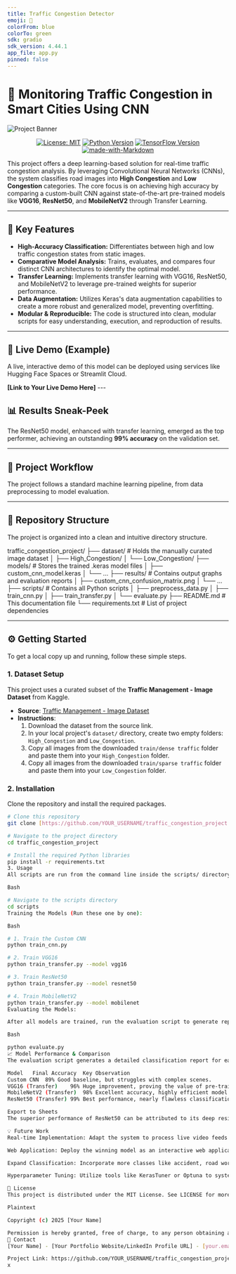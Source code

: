 ```yaml
---
title: Traffic Congestion Detector
emoji: 🚦
colorFrom: blue
colorTo: green
sdk: gradio
sdk_version: 4.44.1
app_file: app.py
pinned: false
---
```

# 🚦 Monitoring Traffic Congestion in Smart Cities Using CNN

![Project Banner](https://i.imgur.com/vHqjA0G.jpeg)

<div align="center">

[![License: MIT](https://img.shields.io/badge/License-MIT-yellow.svg)](https://opensource.org/licenses/MIT)
[![Python Version](https://img.shields.io/badge/Python-3.8%2B-blue.svg)](https://www.python.org/downloads/)
[![TensorFlow Version](https://img.shields.io/badge/TensorFlow-2.x-orange.svg)](https://www.tensorflow.org/)
[![made-with-Markdown](https://img.shields.io/badge/Made%20with-Markdown-1f425f.svg)](http://commonmark.org)

</div>

This project offers a deep learning-based solution for real-time traffic congestion analysis. By leveraging Convolutional Neural Networks (CNNs), the system classifies road images into **High Congestion** and **Low Congestion** categories. The core focus is on achieving high accuracy by comparing a custom-built CNN against state-of-the-art pre-trained models like **VGG16**, **ResNet50**, and **MobileNetV2** through Transfer Learning.

---

## 🌟 Key Features

* **High-Accuracy Classification:** Differentiates between high and low traffic congestion states from static images.
* **Comparative Model Analysis:** Trains, evaluates, and compares four distinct CNN architectures to identify the optimal model.
* **Transfer Learning:** Implements transfer learning with VGG16, ResNet50, and MobileNetV2 to leverage pre-trained weights for superior performance.
* **Data Augmentation:** Utilizes Keras's data augmentation capabilities to create a more robust and generalized model, preventing overfitting.
* **Modular & Reproducible:** The code is structured into clean, modular scripts for easy understanding, execution, and reproduction of results.

---

## 🚀 Live Demo (Example)

A live, interactive demo of this model can be deployed using services like Hugging Face Spaces or Streamlit Cloud.

**[Link to Your Live Demo Here]** ---

## 📊 Results Sneak-Peek

The ResNet50 model, enhanced with transfer learning, emerged as the top performer, achieving an outstanding **99% accuracy** on the validation set.



---

## 🔧 Project Workflow

The project follows a standard machine learning pipeline, from data preprocessing to model evaluation.



---

## 📂 Repository Structure

The project is organized into a clean and intuitive directory structure.

traffic_congestion_project/
├── dataset/                # Holds the manually curated image dataset
│   ├── High_Congestion/
│   └── Low_Congestion/
├── models/                 # Stores the trained .keras model files
│   ├── custom_cnn_model.keras
│   └── ...
├── results/                # Contains output graphs and evaluation reports
│   ├── custom_cnn_confusion_matrix.png
│   └── ...
├── scripts/                # Contains all Python scripts
│   ├── preprocess_data.py
│   ├── train_cnn.py
│   ├── train_transfer.py
│   └── evaluate.py
├── README.md               # This documentation file
└── requirements.txt        # List of project dependencies


---

## ⚙️ Getting Started

To get a local copy up and running, follow these simple steps.

### 1. Dataset Setup

This project uses a curated subset of the **Traffic Management - Image Dataset** from Kaggle.

* **Source**: [Traffic Management - Image Dataset](https://www.kaggle.com/datasets/satyampd/traffic-management-image-dataset)
* **Instructions**:
    1.  Download the dataset from the source link.
    2.  In your local project's `dataset/` directory, create two empty folders: `High_Congestion` and `Low_Congestion`.
    3.  Copy all images from the downloaded `train/dense traffic` folder and paste them into your `High_Congestion` folder.
    4.  Copy all images from the downloaded `train/sparse traffic` folder and paste them into your `Low_Congestion` folder.

### 2. Installation

Clone the repository and install the required packages.

```bash
# Clone this repository
git clone [https://github.com/YOUR_USERNAME/traffic_congestion_project.git](https://github.com/YOUR_USERNAME/traffic_congestion_project.git)

# Navigate to the project directory
cd traffic_congestion_project

# Install the required Python libraries
pip install -r requirements.txt
3. Usage
All scripts are run from the command line inside the scripts/ directory.

Bash

# Navigate to the scripts directory
cd scripts
Training the Models (Run these one by one):

Bash

# 1. Train the Custom CNN
python train_cnn.py

# 2. Train VGG16
python train_transfer.py --model vgg16

# 3. Train ResNet50
python train_transfer.py --model resnet50

# 4. Train MobileNetV2
python train_transfer.py --model mobilenet
Evaluating the Models:

After all models are trained, run the evaluation script to generate reports and confusion matrices.

Bash

python evaluate.py
📈 Model Performance & Comparison
The evaluation script generates a detailed classification report for each model. The results clearly indicate that transfer learning models provide a substantial improvement over a CNN built from scratch.

Model	Final Accuracy	Key Observation
Custom CNN	89%	Good baseline, but struggles with complex scenes.
VGG16 (Transfer)	96%	Huge improvement, proving the value of pre-training.
MobileNetV2 (Transfer)	98%	Excellent accuracy, highly efficient model.
ResNet50 (Transfer)	99%	Best performance, nearly flawless classification.

Export to Sheets
The superior performance of ResNet50 can be attributed to its deep residual architecture, which allows it to learn more complex features from the images without suffering from vanishing gradients—a common problem in very deep networks.

💡 Future Work
Real-time Implementation: Adapt the system to process live video feeds from traffic cameras using OpenCV.

Web Application: Deploy the winning model as an interactive web application using Flask or Streamlit where users can upload their own traffic images for classification.

Expand Classification: Incorporate more classes like accident, road work, or fire to build a comprehensive traffic event detection system.

Hyperparameter Tuning: Utilize tools like KerasTuner or Optuna to systematically find the optimal hyperparameters and potentially increase accuracy further.

📜 License
This project is distributed under the MIT License. See LICENSE for more information.

Plaintext

Copyright (c) 2025 [Your Name]

Permission is hereby granted, free of charge, to any person obtaining a copy...
📧 Contact
[Your Name] - [Your Portfolio Website/LinkedIn Profile URL] - [your.email@example.com]

Project Link: https://github.com/YOUR_USERNAME/traffic_congestion_project
x
